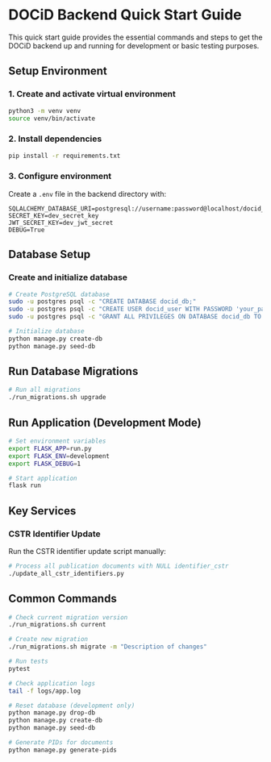 # DOCiD Backend Quick Start Guide

This quick start guide provides the essential commands and steps to get the DOCiD backend up and running for development or basic testing purposes.

## Setup Environment

### 1. Create and activate virtual environment

```bash
python3 -m venv venv
source venv/bin/activate
```

### 2. Install dependencies

```bash
pip install -r requirements.txt
```

### 3. Configure environment

Create a `.env` file in the backend directory with:

```
SQLALCHEMY_DATABASE_URI=postgresql://username:password@localhost/docid_db
SECRET_KEY=dev_secret_key
JWT_SECRET_KEY=dev_jwt_secret
DEBUG=True
```

## Database Setup

### Create and initialize database

```bash
# Create PostgreSQL database
sudo -u postgres psql -c "CREATE DATABASE docid_db;"
sudo -u postgres psql -c "CREATE USER docid_user WITH PASSWORD 'your_password';"
sudo -u postgres psql -c "GRANT ALL PRIVILEGES ON DATABASE docid_db TO docid_user;"

# Initialize database
python manage.py create-db
python manage.py seed-db
```

## Run Database Migrations

```bash
# Run all migrations
./run_migrations.sh upgrade
```

## Run Application (Development Mode)

```bash
# Set environment variables
export FLASK_APP=run.py
export FLASK_ENV=development
export FLASK_DEBUG=1

# Start application
flask run
```

## Key Services

### CSTR Identifier Update

Run the CSTR identifier update script manually:

```bash
# Process all publication documents with NULL identifier_cstr
./update_all_cstr_identifiers.py
```

## Common Commands

```bash
# Check current migration version
./run_migrations.sh current

# Create new migration
./run_migrations.sh migrate -m "Description of changes"

# Run tests
pytest

# Check application logs
tail -f logs/app.log

# Reset database (development only)
python manage.py drop-db
python manage.py create-db
python manage.py seed-db

# Generate PIDs for documents
python manage.py generate-pids
```
